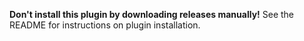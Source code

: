 **Don't install this plugin by downloading releases manually!**
See the README for instructions on plugin installation.